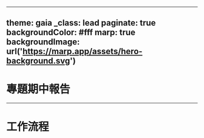 <!--
 * @Author: hibana2077 hibana2077@gmail.com
 * @Date: 2023-04-17 06:54:30
 * @LastEditors: hibana2077 hibana2077@gmail.com
 * @LastEditTime: 2023-04-17 07:35:29
 * @FilePath: \tradingview_to_exchange\ppt\ppt.md
 * @Description: 这是默认设置,请设置`customMade`, 打开koroFileHeader查看配置 进行设置: https://github.com/OBKoro1/koro1FileHeader/wiki/%E9%85%8D%E7%BD%AE
-->
---
theme: gaia
_class: lead
paginate: true
backgroundColor: #fff
marp: true
backgroundImage: url('https://marp.app/assets/hero-background.svg')
---

# 專題期中報告

---

# 工作流程
